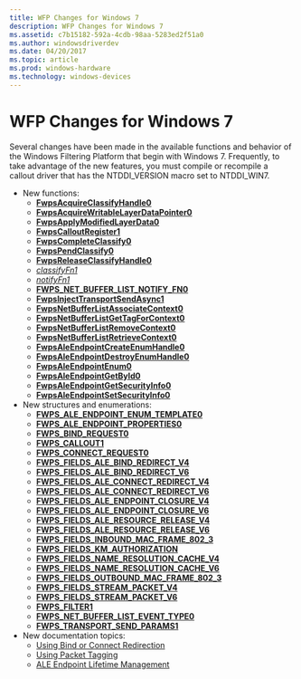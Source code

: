 ```yaml
---
title: WFP Changes for Windows 7
description: WFP Changes for Windows 7
ms.assetid: c7b15182-592a-4cdb-98aa-5283ed2f51a0
ms.author: windowsdriverdev
ms.date: 04/20/2017
ms.topic: article
ms.prod: windows-hardware
ms.technology: windows-devices
---
```


# WFP Changes for Windows 7


Several changes have been made in the available functions and behavior of the Windows Filtering Platform that begin with Windows 7. Frequently, to take advantage of the new features, you must compile or recompile a callout driver that has the NTDDI\_VERSION macro set to NTDDI\_WIN7.

-   New functions:
    - [**FwpsAcquireClassifyHandle0**](https://msdn.microsoft.com/library/windows/hardware/ff550085)
    - [**FwpsAcquireWritableLayerDataPointer0**](https://msdn.microsoft.com/library/windows/hardware/ff550087)
    - [**FwpsApplyModifiedLayerData0**](https://msdn.microsoft.com/library/windows/hardware/ff551137)
    - [**FwpsCalloutRegister1**](https://msdn.microsoft.com/library/windows/hardware/ff551143)
    - [**FwpsCompleteClassify0**](https://msdn.microsoft.com/library/windows/hardware/ff551150)
    - [**FwpsPendClassify0**](https://msdn.microsoft.com/library/windows/hardware/ff551197)
    - [**FwpsReleaseClassifyHandle0**](https://msdn.microsoft.com/library/windows/hardware/ff551208)
    - [*classifyFn1*](https://msdn.microsoft.com/library/windows/hardware/ff544893)
    - [*notifyFn1*](https://msdn.microsoft.com/library/windows/hardware/ff568804)
    - [**FWPS\_NET\_BUFFER\_LIST\_NOTIFY\_FN0**](https://msdn.microsoft.com/library/windows/hardware/ff552406)
    - [**FwpsInjectTransportSendAsync1**](https://msdn.microsoft.com/library/windows/hardware/ff551189)
    - [**FwpsNetBufferListAssociateContext0**](https://msdn.microsoft.com/library/windows/hardware/ff551191)
    - [**FwpsNetBufferListGetTagForContext0**](https://msdn.microsoft.com/library/windows/hardware/ff551192)
    - [**FwpsNetBufferListRemoveContext0**](https://msdn.microsoft.com/library/windows/hardware/ff551194)
    - [**FwpsNetBufferListRetrieveContext0**](https://msdn.microsoft.com/library/windows/hardware/ff551196)
    - [**FwpsAleEndpointCreateEnumHandle0**](https://msdn.microsoft.com/library/windows/hardware/ff550089)
    - [**FwpsAleEndpointDestroyEnumHandle0**](https://msdn.microsoft.com/library/windows/hardware/ff550091)
    - [**FwpsAleEndpointEnum0**](https://msdn.microsoft.com/library/windows/hardware/ff551126)
    - [**FwpsAleEndpointGetById0**](https://msdn.microsoft.com/library/windows/hardware/ff551128)
    - [**FwpsAleEndpointGetSecurityInfo0**](https://msdn.microsoft.com/library/windows/hardware/ff551131)
    - [**FwpsAleEndpointSetSecurityInfo0**](https://msdn.microsoft.com/library/windows/hardware/ff551133)
-   New structures and enumerations:
    - [**FWPS\_ALE\_ENDPOINT\_ENUM\_TEMPLATE0**](https://msdn.microsoft.com/library/windows/hardware/ff551216)
    - [**FWPS\_ALE\_ENDPOINT\_PROPERTIES0**](https://msdn.microsoft.com/library/windows/hardware/ff551218)
    - [**FWPS\_BIND\_REQUEST0**](https://msdn.microsoft.com/library/windows/hardware/ff551221)
    - [**FWPS\_CALLOUT1**](https://msdn.microsoft.com/library/windows/hardware/ff551226)
    - [**FWPS\_CONNECT\_REQUEST0**](https://msdn.microsoft.com/library/windows/hardware/ff551231)
    - [**FWPS\_FIELDS\_ALE\_BIND\_REDIRECT\_V4**](https://msdn.microsoft.com/library/windows/hardware/ff551247)
    - [**FWPS\_FIELDS\_ALE\_BIND\_REDIRECT\_V6**](https://msdn.microsoft.com/library/windows/hardware/ff551249)
    - [**FWPS\_FIELDS\_ALE\_CONNECT\_REDIRECT\_V4**](https://msdn.microsoft.com/library/windows/hardware/ff551251)
    - [**FWPS\_FIELDS\_ALE\_CONNECT\_REDIRECT\_V6**](https://msdn.microsoft.com/library/windows/hardware/ff551254)
    - [**FWPS\_FIELDS\_ALE\_ENDPOINT\_CLOSURE\_V4**](https://msdn.microsoft.com/library/windows/hardware/ff551256)
    - [**FWPS\_FIELDS\_ALE\_ENDPOINT\_CLOSURE\_V6**](https://msdn.microsoft.com/library/windows/hardware/ff551258)
    - [**FWPS\_FIELDS\_ALE\_RESOURCE\_RELEASE\_V4**](https://msdn.microsoft.com/library/windows/hardware/ff551269)
    - [**FWPS\_FIELDS\_ALE\_RESOURCE\_RELEASE\_V6**](https://msdn.microsoft.com/library/windows/hardware/ff551272)
    - [**FWPS\_FIELDS\_INBOUND\_MAC\_FRAME\_802\_3**](https://msdn.microsoft.com/library/windows/hardware/ff551291)
    - [**FWPS\_FIELDS\_KM\_AUTHORIZATION**](https://msdn.microsoft.com/library/windows/hardware/ff551312)
    - [**FWPS\_FIELDS\_NAME\_RESOLUTION\_CACHE\_V4**](https://msdn.microsoft.com/library/windows/hardware/ff551316)
    - [**FWPS\_FIELDS\_NAME\_RESOLUTION\_CACHE\_V6**](https://msdn.microsoft.com/library/windows/hardware/ff551320)
    - [**FWPS\_FIELDS\_OUTBOUND\_MAC\_FRAME\_802\_3**](https://msdn.microsoft.com/library/windows/hardware/ff551334)
    - [**FWPS\_FIELDS\_STREAM\_PACKET\_V4**](https://msdn.microsoft.com/library/windows/hardware/ff552379)
    - [**FWPS\_FIELDS\_STREAM\_PACKET\_V6**](https://msdn.microsoft.com/library/windows/hardware/ff552383)
    - [**FWPS\_FILTER1**](https://msdn.microsoft.com/library/windows/hardware/ff552389)
    - [**FWPS\_NET\_BUFFER\_LIST\_EVENT\_TYPE0**](https://msdn.microsoft.com/library/windows/hardware/ff552403)
    - [**FWPS\_TRANSPORT\_SEND\_PARAMS1**](https://msdn.microsoft.com/library/windows/hardware/ff552423)
-   New documentation topics:
    - [Using Bind or Connect Redirection](using-bind-or-connect-redirection.md)
    - [Using Packet Tagging](using-packet-tagging.md)
    - [ALE Endpoint Lifetime Management](ale-endpoint-lifetime-management.md)

 

 





